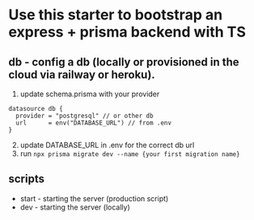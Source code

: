 # Use this starter to bootstrap an express + prisma backend with TS

## db - config a db (locally or provisioned in the cloud via railway or heroku). 
1. update schema.prisma with your provider
```prisma
datasource db {
  provider = "postgresql" // or other db
  url      = env("DATABASE_URL") // from .env
}
```
2. update DATABASE_URL in .env for the correct db url
3. run ```npx prisma migrate dev --name {your first migration name}```

## scripts
- start - starting the server (production script)
- dev - starting the server (locally)


